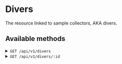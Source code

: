 # Divers

The resource linked to sample collectors, AKA divers.

## Available methods

<details>
<summary><code>GET /api/v1/divers</code></summary>

`RESULT`

```
[
    {
        "id": 1,
        "first_name": "Jane",
        "last_name": "Diver-one",
        "institution": "SFU",
        "notes": "Sample diver 1",
        "samples":
            {
                "links": [
                    "BASE_URL/api/v1/samples/1",
                    "BASE_URL/api/v1/samples/2",
                ]
            }
    },
    {
        "id": 2,
        "first_name": "Jack",
        "last_name": "Diver-two",
        "institution": "SFU",
        "notes": "Sample diver 2",
        "samples":
            {
                "links": [
                    "BASE_URL/api/v1/samples/1",
                    "BASE_URL/api/v1/samples/2",
                ]
            }
    }
]
```
</details>

<details>
<summary><code>GET /api/v1/divers/:id</code></summary>

`RESULT`

```
{
    "id": 1,
    "first_name": "Jane",
    "last_name": "Diver-one",
    "institution": "SFU",
    "notes": "Sample diver 1",
    "samples":
        {
            "links": [
                "BASE_URL/api/v1/samples/1",
                "BASE_URL/api/v1/samples/2",
            ]
        }
}
```
</details>